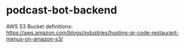 # podcast-bot-backend

AWS S3 Bucket definitions: https://aws.amazon.com/blogs/industries/hosting-qr-code-restaurant-menus-on-amazon-s3/
